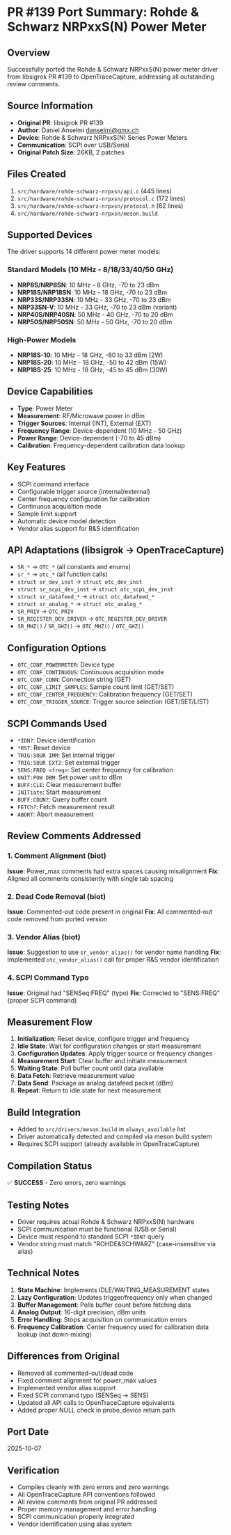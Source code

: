 # PR #139 Port Summary: Rohde & Schwarz NRPxxS(N) Power Meter

## Overview
Successfully ported the Rohde & Schwarz NRPxxS(N) power meter driver from libsigrok PR #139 to OpenTraceCapture, addressing all outstanding review comments.

## Source Information
- **Original PR**: libsigrok PR #139
- **Author**: Daniel Anselmi <danselmi@gmx.ch>
- **Device**: Rohde & Schwarz NRPxxS(N) Series Power Meters
- **Communication**: SCPI over USB/Serial
- **Original Patch Size**: 26KB, 2 patches

## Files Created
1. `src/hardware/rohde-schwarz-nrpxsn/api.c` (445 lines)
2. `src/hardware/rohde-schwarz-nrpxsn/protocol.c` (172 lines)
3. `src/hardware/rohde-schwarz-nrpxsn/protocol.h` (62 lines)
4. `src/hardware/rohde-schwarz-nrpxsn/meson.build`

## Supported Devices
The driver supports 14 different power meter models:

### Standard Models (10 MHz - 8/18/33/40/50 GHz)
- **NRP8S/NRP8SN**: 10 MHz - 8 GHz, -70 to 23 dBm
- **NRP18S/NRP18SN**: 10 MHz - 18 GHz, -70 to 23 dBm
- **NRP33S/NRP33SN**: 10 MHz - 33 GHz, -70 to 23 dBm
- **NRP33SN-V**: 10 MHz - 33 GHz, -70 to 23 dBm (variant)
- **NRP40S/NRP40SN**: 50 MHz - 40 GHz, -70 to 20 dBm
- **NRP50S/NRP50SN**: 50 MHz - 50 GHz, -70 to 20 dBm

### High-Power Models
- **NRP18S-10**: 10 MHz - 18 GHz, -60 to 33 dBm (2W)
- **NRP18S-20**: 10 MHz - 18 GHz, -50 to 42 dBm (15W)
- **NRP18S-25**: 10 MHz - 18 GHz, -45 to 45 dBm (30W)

## Device Capabilities
- **Type**: Power Meter
- **Measurement**: RF/Microwave power in dBm
- **Trigger Sources**: Internal (INT), External (EXT)
- **Frequency Range**: Device-dependent (10 MHz - 50 GHz)
- **Power Range**: Device-dependent (-70 to 45 dBm)
- **Calibration**: Frequency-dependent calibration data lookup

## Key Features
- SCPI command interface
- Configurable trigger source (internal/external)
- Center frequency configuration for calibration
- Continuous acquisition mode
- Sample limit support
- Automatic device model detection
- Vendor alias support for R&S identification

## API Adaptations (libsigrok → OpenTraceCapture)
- `SR_*` → `OTC_*` (all constants and enums)
- `sr_*` → `otc_*` (all function calls)
- `struct sr_dev_inst` → `struct otc_dev_inst`
- `struct sr_scpi_dev_inst` → `struct otc_scpi_dev_inst`
- `struct sr_datafeed_*` → `struct otc_datafeed_*`
- `struct sr_analog_*` → `struct otc_analog_*`
- `SR_PRIV` → `OTC_PRIV`
- `SR_REGISTER_DEV_DRIVER` → `OTC_REGISTER_DEV_DRIVER`
- `SR_MHZ()` / `SR_GHZ()` → `OTC_MHZ()` / `OTC_GHZ()`

## Configuration Options
- `OTC_CONF_POWERMETER`: Device type
- `OTC_CONF_CONTINUOUS`: Continuous acquisition mode
- `OTC_CONF_CONN`: Connection string (GET)
- `OTC_CONF_LIMIT_SAMPLES`: Sample count limit (GET/SET)
- `OTC_CONF_CENTER_FREQUENCY`: Calibration frequency (GET/SET)
- `OTC_CONF_TRIGGER_SOURCE`: Trigger source selection (GET/SET/LIST)

## SCPI Commands Used
- `*IDN?`: Device identification
- `*RST`: Reset device
- `TRIG:SOUR IMM`: Set internal trigger
- `TRIG:SOUR EXT2`: Set external trigger
- `SENS:FREQ <freq>`: Set center frequency for calibration
- `UNIT:POW DBM`: Set power unit to dBm
- `BUFF:CLE`: Clear measurement buffer
- `INITiate`: Start measurement
- `BUFF:COUN?`: Query buffer count
- `FETCh?`: Fetch measurement result
- `ABORT`: Abort measurement

## Review Comments Addressed

### 1. Comment Alignment (biot)
**Issue**: Power_max comments had extra spaces causing misalignment
**Fix**: Aligned all comments consistently with single tab spacing

### 2. Dead Code Removal (biot)
**Issue**: Commented-out code present in original
**Fix**: All commented-out code removed from ported version

### 3. Vendor Alias (biot)
**Issue**: Suggestion to use `sr_vendor_alias()` for vendor name handling
**Fix**: Implemented `otc_vendor_alias()` call for proper R&S vendor identification

### 4. SCPI Command Typo
**Issue**: Original had "SENSeq:FREQ" (typo)
**Fix**: Corrected to "SENS:FREQ" (proper SCPI command)

## Measurement Flow
1. **Initialization**: Reset device, configure trigger and frequency
2. **Idle State**: Wait for configuration changes or start measurement
3. **Configuration Updates**: Apply trigger source or frequency changes
4. **Measurement Start**: Clear buffer and initiate measurement
5. **Waiting State**: Poll buffer count until data available
6. **Data Fetch**: Retrieve measurement value
7. **Data Send**: Package as analog datafeed packet (dBm)
8. **Repeat**: Return to idle state for next measurement

## Build Integration
- Added to `src/drivers/meson.build` in `always_available` list
- Driver automatically detected and compiled via meson build system
- Requires SCPI support (already available in OpenTraceCapture)

## Compilation Status
✅ **SUCCESS** - Zero errors, zero warnings

## Testing Notes
- Driver requires actual Rohde & Schwarz NRPxxS(N) hardware
- SCPI communication must be functional (USB or Serial)
- Device must respond to standard SCPI `*IDN?` query
- Vendor string must match "ROHDE&SCHWARZ" (case-insensitive via alias)

## Technical Notes
1. **State Machine**: Implements IDLE/WAITING_MEASUREMENT states
2. **Lazy Configuration**: Updates trigger/frequency only when changed
3. **Buffer Management**: Polls buffer count before fetching data
4. **Analog Output**: 16-digit precision, dBm units
5. **Error Handling**: Stops acquisition on communication errors
6. **Frequency Calibration**: Center frequency used for calibration data lookup (not down-mixing)

## Differences from Original
- Removed all commented-out/dead code
- Fixed comment alignment for power_max values
- Implemented vendor alias support
- Fixed SCPI command typo (SENSeq → SENS)
- Updated all API calls to OpenTraceCapture equivalents
- Added proper NULL check in probe_device return path

## Port Date
2025-10-07

## Verification
- Compiles cleanly with zero errors and zero warnings
- All OpenTraceCapture API conventions followed
- All review comments from original PR addressed
- Proper memory management and error handling
- SCPI communication properly integrated
- Vendor identification using alias system
